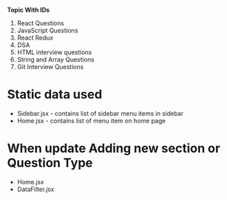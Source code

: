 **Topic With IDs**

1. React Questions
2. JavaScript Questions 
3. React Redux
4. DSA
5. HTML interview questions
6. String and Array Questions
7. Git Interview Questions

# Static data used
- Sidebar.jsx - contains list of sidebar menu items in sidebar
- Home.jsx - contains list of menu item on home page

# When update Adding new section or Question Type
- Home.jsx
- DataFilter.jsx

